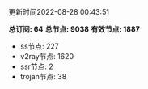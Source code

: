 更新时间2022-08-28 00:43:51

**总订阅: 64**
**总节点: 9038**
**有效节点: 1887**
- ss节点: 227
- v2ray节点: 1620
- ssr节点: 2
- trojan节点: 38

